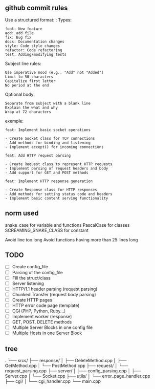 ## github commit rules

Use a structured format:
<type>: <subject>
Types:

    feat: New feature
    add: add file
    fix: Bug fix
    docs: Documentation changes
    style: Code style changes
    refactor: Code refactoring
    test: Adding/modifying tests

Subject line rules:

    Use imperative mood (e.g., "Add" not "Added")
    Limit to 50 characters
    Capitalize first letter
    No period at the end

Optional body:

    Separate from subject with a blank line
    Explain the what and why
    Wrap at 72 characters

exemple:
```
feat: Implement basic socket operations

- Create Socket class for TCP connections
- Add methods for binding and listening
- Implement accept() for incoming connections
```

```
feat: Add HTTP request parsing

- Create Request class to represent HTTP requests
- Implement parsing of request headers and body
- Add support for GET and POST methods
```

```
feat: Implement HTTP response generation

- Create Response class for HTTP responses
- Add methods for setting status code and headers
- Implement basic content serving functionality

```

## norm used
snake_case for variable and functions
PascalCase for classes
SCREAMING_SNAKE_CLASS for constant

Avoid line too long
Avoid functions having more than 25 lines long

## TODO

- [ ] Create config_file
- [ ] Parsing of the config_file
- [ ] Fill the struct/class
- [ ] Server listening
- [ ] HTTP/1.1 header parsing (request parsing)
- [ ] Chunked Transfer (request body parsing)
- [ ] Create HTTP pages
- [ ] HTTP error code page (template)
- [ ] CGI (PHP, Python, Ruby...)
- [ ] Implement worker (response)
- [ ] GET, POST, DELETE methods
- [ ] Multiple Server Blocks in one config file
- [ ] Multiple Hosts in one Server Block

## tree
.
└── srcs/
    ├── response/
    │   ├── DeleteMethod.cpp
    │   ├── GetMethod.cpp
    │   └── PostMethod.cpp
    ├── request/
    │   └── request_parsing.cpp
    ├── server/
    │   ├── config_parsing.cpp
    │   ├── Server.cpp
    │   └── Socket.cpp
    ├── utils/
    │   └── error_page_handler.cpp
    ├── cgi/
    │   └── cgi_handler.cpp
    └── main.cpp